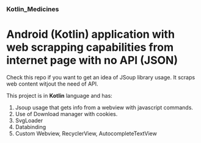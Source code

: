 ### Kotlin_Medicines
# Android (Kotlin) application with web scrapping capabilities from internet page with no API (JSON)

Check this repo if you want to get an idea of JSoup library usage. It scraps web content witjout the need of API.

This project is in __Kotlin__ language and has:

1) Jsoup usage that gets info from a webview with javascript commands.
2) Use of Download manager with cookies.
3) SvgLoader
4) Databinding
5) Custom Webview, RecyclerView, AutocompleteTextView
